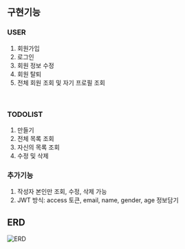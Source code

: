## 구현기능

### USER
1. 회원가입 <br>
2. 로그인 <br>
3. 회원 정보 수정 <br>
4. 회원 탈퇴 <br>
5. 전체 회원 조회 및 자기 프로필 조회
<br>
  
### TODOLIST
1. 만들기<br>
2. 전체 목록 조회<br>
3. 자신의 목록 조회<br>
4. 수정 및 삭제<br>

### 추가기능
1. 작성자 본인만 조회, 수정, 삭제 가능<br>
2. JWT 방식: access 토큰, email, name, gender, age 정보담기<br>


## ERD
![ERD](https://user-images.githubusercontent.com/126075796/235397784-5a6ac4ad-2145-4905-a63a-89df24b86421.png)
